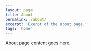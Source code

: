 ```yaml
---
layout: page
title: About
permalink: /about/
excerpt: 'Exerpt of the about page.'
tags: 'home'
---
```


About page content goes here.



